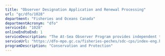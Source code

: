 ```yaml
---
title: "Observer Designation Application and Renewal Processing"
url: "gc/dfo/1028"
department: "Fisheries and Oceans Canada"
departmentAcronym: "dfo"
serviceId: "1028"
onlineEndtoEnd: 1
serviceDescription: "The At-Sea Observer Program provides independent third party verification of fish harvesting activities. Observers are assigned to fishing vessels operating in the offshore, inshore and near-shore areas. The program provides accurate and timely information on fish harvests. It also provides scientific catch and sampling data. The fishing industry and the department use this information for fisheries management and scientific research purposes. Commercial fishers make agreements with service providers qualified by the Canadian General Standards Board and designated by Fisheries and Oceans Canada"
serviceUrl: "https://dfo-mpo.gc.ca/fisheries-peches/sdc-cps/index-eng.html"
programDescription: "Conservation and Protection"
---
```

